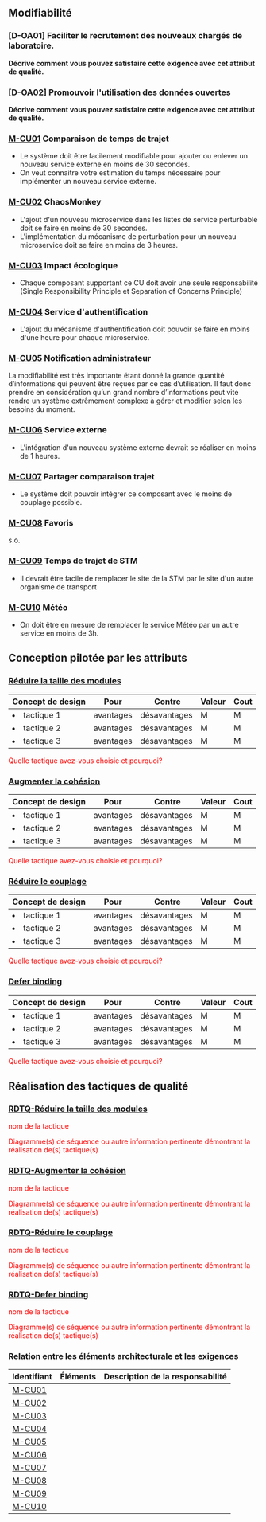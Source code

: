 ## Modifiabilité

### [D-OA01] Faciliter le recrutement des nouveaux chargés de laboratoire.
**Décrive comment vous pouvez satisfaire cette exigence avec cet attribut de qualité.**

### [D-OA02] Promouvoir l'utilisation des données ouvertes
**Décrive comment vous pouvez satisfaire cette exigence avec cet attribut de qualité.**


### [M-CU01](#cu01) Comparaison de temps de trajet
- Le système doit être facilement modifiable pour ajouter ou enlever un nouveau service externe en moins de 30 secondes.
- On veut connaitre votre estimation du temps nécessaire pour implémenter un nouveau service externe.

### [M-CU02](#cu02) ChaosMonkey
- L'ajout d'un nouveau microservice dans les listes de service perturbable doit se faire en moins de 30 secondes.
- L'implémentation du mécanisme de perturbation pour un nouveau microservice doit se faire en moins de 3 heures.

### [M-CU03](#cu03) Impact écologique 
- Chaque composant supportant ce CU doit avoir une seule responsabilité (Single Responsibility Principle et Separation of Concerns Principle)


### [M-CU04](#cu04) Service d'authentification
- L'ajout du mécanisme d'authentification doit pouvoir se faire en moins d'une heure pour chaque microservice.

### [M-CU05](#cu05) Notification administrateur
La modifiabilité est très importante étant donné la grande quantité d’informations qui peuvent être reçues par ce cas d’utilisation. Il faut donc prendre en considération qu’un grand nombre d’informations peut vite rendre un système extrêmement complexe à gérer et modifier selon les besoins du moment.

### [M-CU06](#cu06) Service externe
- L'intégration d'un nouveau système externe devrait se réaliser en moins de 1 heures.

### [M-CU07](#cu07) Partager comparaison trajet
- Le système doit pouvoir intégrer ce composant avec le moins de couplage possible.
  
### [M-CU08](#cu08) Favoris
s.o.

### [M-CU09](#cu09) Temps de trajet de STM
- Il devrait être facile de remplacer le site de la STM par le site d'un autre organisme de transport 
  
### [M-CU10](#cu10) Météo
- On doit être en mesure de remplacer le service Météo par un autre service en moins de 3h.

## Conception pilotée par les attributs

### [Réduire la taille des modules](#rdtq-réduire-la-taille-des-modules)
<div class="concept modifiabilite">

|Concept de design| Pour | Contre| Valeur | Cout|
|-----------------|------|-------|--------|-----|
| <li>tactique 1</li>|avantages| désavantages|M|M|
| <li>tactique 2</li>|avantages| désavantages|M|M|
| <li>tactique 3</li>|avantages| désavantages|M|M|
</div>
<span style="color:red">Quelle tactique avez-vous choisie et pourquoi?</span>

### [Augmenter la cohésion](#rdtq-augmenter-la-cohésion)
<div class="concept modifiabilite">

|Concept de design| Pour | Contre| Valeur | Cout|
|-----------------|------|-------|--------|-----|
| <li>tactique 1</li>|avantages| désavantages|M|M|
| <li>tactique 2</li>|avantages| désavantages|M|M|
| <li>tactique 3</li>|avantages| désavantages|M|M|
</div>
<span style="color:red">Quelle tactique avez-vous choisie et pourquoi?</span>

### [Réduire le couplage](#rdtq-réduire-le-couplage)
<div class="concept modifiabilite">

|Concept de design| Pour | Contre| Valeur | Cout|
|-----------------|------|-------|--------|-----|
| <li>tactique 1</li>|avantages| désavantages|M|M|
| <li>tactique 2</li>|avantages| désavantages|M|M|
| <li>tactique 3</li>|avantages| désavantages|M|M|
</div>
<span style="color:red">Quelle tactique avez-vous choisie et pourquoi?</span>

### [Defer binding](#rdtq-defer-binding)
<div class="concept modifiabilite">

|Concept de design| Pour | Contre| Valeur | Cout|
|-----------------|------|-------|--------|-----|
| <li>tactique 1</li>|avantages| désavantages|M|M|
| <li>tactique 2</li>|avantages| désavantages|M|M|
| <li>tactique 3</li>|avantages| désavantages|M|M|
</div>
<span style="color:red">Quelle tactique avez-vous choisie et pourquoi?</span>
  
  
## Réalisation des tactiques de qualité

###  [RDTQ-Réduire la taille des modules](#réduire-la-taille-des-modules)
  <span style="color:red">nom de la tactique</span>
  
  <span style="color:red">Diagramme(s) de séquence ou autre information pertinente démontrant la réalisation de(s) tactique(s)</span>

### [RDTQ-Augmenter la cohésion](#augmenter-la-cohésion)
  <span style="color:red">nom de la tactique</span>
  
  <span style="color:red">Diagramme(s) de séquence ou autre information pertinente démontrant la réalisation de(s) tactique(s)</span>

### [RDTQ-Réduire le couplage](#réduire-le-couplage)
  <span style="color:red">nom de la tactique</span>
  
  <span style="color:red">Diagramme(s) de séquence ou autre information pertinente démontrant la réalisation de(s) tactique(s)</span>

### [RDTQ-Defer binding](#defer-binding)
  <span style="color:red">nom de la tactique</span>
  
  <span style="color:red">Diagramme(s) de séquence ou autre information pertinente démontrant la réalisation de(s) tactique(s)</span>




### Relation entre les éléments architecturale et les exigences
|Identifiant|Éléments|Description de la responsabilité|
|-----------|--------|-------------------------------|
  |[M-CU01](#m-cu01) | |
  |[M-CU02](#m-cu02) | |
  |[M-CU03](#m-cu03) | |
  |[M-CU04](#m-cu04) | |
  |[M-CU05](#m-cu05) | |
  |[M-CU06](#m-cu06) | |
  |[M-CU07](#m-cu07) | |
  |[M-CU08](#m-cu08) | |
  |[M-CU09](#m-cu09) | |
  |[M-CU10](#m-cu10) | |
